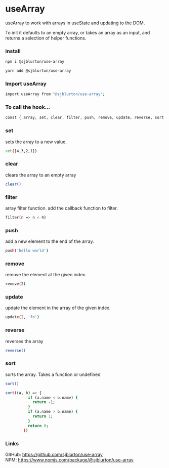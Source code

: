 # useArray

useArray to work with arrays in useState and updating to the DOM.

To init it defaults to an empty array, or takes an array as an input, and returns a selection of helper functions.

### **install**

```bash
npm i @sjblurton/use-array

yarn add @sjblurton/use-array
```

### Import useArray

```bash
import useArray from "@sjblurton/use-array";
```

### **To call the hook...**

```bash
const { array, set, clear, filter, push, remove, update, reverse, sort } = useArray([1, 2, 3, 4, 5, 6, 7,])
```

### **set**

sets the array to a new value.

```bash
set([4,3,2,1])
```

### **clear**

clears the array to an empty array

```bash
clear()
```

### **filter**

array filter function. add the callback function to filter.

```bash
filter(n => n < 4)
```

### **push**

add a new element to the end of the array.

```bash
push('hello world')
```

### **remove**

remove the element at the given index.

```bash
remove(2)
```

### **update**

update the element in the array of the given index.

```bash
update(2, 'fo')
```

### **reverse**

reverses the array

```bash
reverse()
```

### **sort**

sorts the array. Takes a function or undefined

```bash
sort()
```

```bash
sort((a, b) => {
          if (a.name < b.name) {
            return -1;
          }
          if (a.name > b.name) {
            return 1;
          }
          return 0;
        })
```

### **Links**

GitHub: https://github.com/sjblurton/use-array
<br/>
NPM: https://www.npmjs.com/package/@sjblurton/use-array
